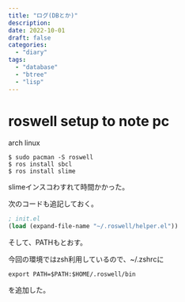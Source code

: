 ```yaml
---
title: "ログ(DBとか)"
description:
date: 2022-10-01
draft: false
categories:
  - "diary"
tags:
  - "database"
  - "btree"
  - "lisp"
---
```


# roswell setup to note pc

arch linux

```
$ sudo pacman -S roswell
$ ros install sbcl
$ ros install slime
```

slimeインスコわすれて時間かかった。

次のコードも追記しておく。

```lisp
; init.el
(load (expand-file-name "~/.roswell/helper.el"))
```

そして、PATHもとおす。

今回の環境ではzsh利用しているので、~/.zshrcに

```
export PATH=$PATH:$HOME/.roswell/bin
```

を追加した。
